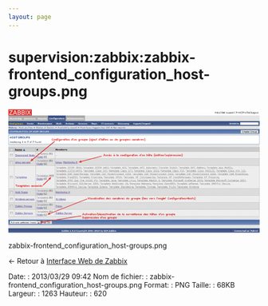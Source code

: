 ```yaml
---
layout: page
---
```


supervision:zabbix:zabbix-frontend\_configuration\_host-groups.png
==================================================================

[![zabbix-frontend\_configuration\_host-groups.png](../../../assets/media/supervision/zabbix/zabbix-frontend_configuration_host-groups.png@cache=&w=900&h=441 "zabbix-frontend_configuration_host-groups.png")](../../../assets/media/supervision/zabbix/zabbix-frontend_configuration_host-groups.png@cache= "Afficher le fichier original")

zabbix-frontend\_configuration\_host-groups.png

← Retour à [Interface Web de
Zabbix](../../../zabbix/zabbix-interface.html "zabbix:zabbix-interface")

Date:
:   2013/03/29 09:42
Nom de fichier:
:   zabbix-frontend\_configuration\_host-groups.png
Format:
:   PNG
Taille:
:   68KB
Largeur:
:   1263
Hauteur:
:   620

